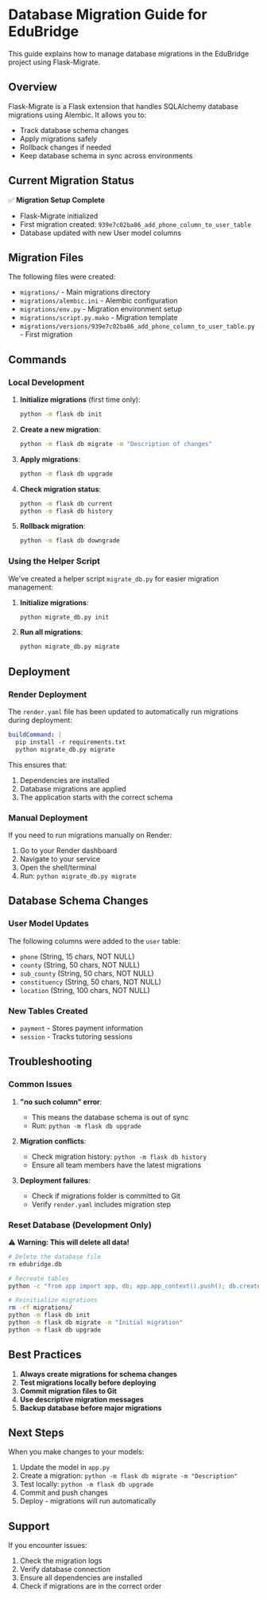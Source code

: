 # Database Migration Guide for EduBridge

This guide explains how to manage database migrations in the EduBridge project using Flask-Migrate.

## Overview

Flask-Migrate is a Flask extension that handles SQLAlchemy database migrations using Alembic. It allows you to:
- Track database schema changes
- Apply migrations safely
- Rollback changes if needed
- Keep database schema in sync across environments

## Current Migration Status

✅ **Migration Setup Complete**
- Flask-Migrate initialized
- First migration created: `939e7c02ba86_add_phone_column_to_user_table`
- Database updated with new User model columns

## Migration Files

The following files were created:
- `migrations/` - Main migrations directory
- `migrations/alembic.ini` - Alembic configuration
- `migrations/env.py` - Migration environment setup
- `migrations/script.py.mako` - Migration template
- `migrations/versions/939e7c02ba86_add_phone_column_to_user_table.py` - First migration

## Commands

### Local Development

1. **Initialize migrations** (first time only):
   ```bash
   python -m flask db init
   ```

2. **Create a new migration**:
   ```bash
   python -m flask db migrate -m "Description of changes"
   ```

3. **Apply migrations**:
   ```bash
   python -m flask db upgrade
   ```

4. **Check migration status**:
   ```bash
   python -m flask db current
   python -m flask db history
   ```

5. **Rollback migration**:
   ```bash
   python -m flask db downgrade
   ```

### Using the Helper Script

We've created a helper script `migrate_db.py` for easier migration management:

1. **Initialize migrations**:
   ```bash
   python migrate_db.py init
   ```

2. **Run all migrations**:
   ```bash
   python migrate_db.py migrate
   ```

## Deployment

### Render Deployment

The `render.yaml` file has been updated to automatically run migrations during deployment:

```yaml
buildCommand: |
  pip install -r requirements.txt
  python migrate_db.py migrate
```

This ensures that:
1. Dependencies are installed
2. Database migrations are applied
3. The application starts with the correct schema

### Manual Deployment

If you need to run migrations manually on Render:

1. Go to your Render dashboard
2. Navigate to your service
3. Open the shell/terminal
4. Run: `python migrate_db.py migrate`

## Database Schema Changes

### User Model Updates

The following columns were added to the `user` table:
- `phone` (String, 15 chars, NOT NULL)
- `county` (String, 50 chars, NOT NULL)
- `sub_county` (String, 50 chars, NOT NULL)
- `constituency` (String, 50 chars, NOT NULL)
- `location` (String, 100 chars, NOT NULL)

### New Tables Created

- `payment` - Stores payment information
- `session` - Tracks tutoring sessions

## Troubleshooting

### Common Issues

1. **"no such column" error**:
   - This means the database schema is out of sync
   - Run: `python -m flask db upgrade`

2. **Migration conflicts**:
   - Check migration history: `python -m flask db history`
   - Ensure all team members have the latest migrations

3. **Deployment failures**:
   - Check if migrations folder is committed to Git
   - Verify `render.yaml` includes migration step

### Reset Database (Development Only)

⚠️ **Warning: This will delete all data!**

```bash
# Delete the database file
rm edubridge.db

# Recreate tables
python -c "from app import app, db; app.app_context().push(); db.create_all()"

# Reinitialize migrations
rm -rf migrations/
python -m flask db init
python -m flask db migrate -m "Initial migration"
python -m flask db upgrade
```

## Best Practices

1. **Always create migrations for schema changes**
2. **Test migrations locally before deploying**
3. **Commit migration files to Git**
4. **Use descriptive migration messages**
5. **Backup database before major migrations**

## Next Steps

When you make changes to your models:

1. Update the model in `app.py`
2. Create a migration: `python -m flask db migrate -m "Description"`
3. Test locally: `python -m flask db upgrade`
4. Commit and push changes
5. Deploy - migrations will run automatically

## Support

If you encounter issues:
1. Check the migration logs
2. Verify database connection
3. Ensure all dependencies are installed
4. Check if migrations are in the correct order
